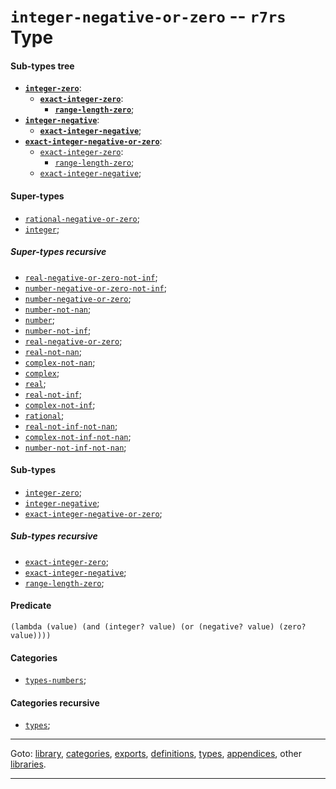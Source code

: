

<a id='type__r7rs__integer-negative-or-zero'></a>

# `integer-negative-or-zero` -- `r7rs` Type


<a id='type__r7rs__integer-negative-or-zero__sub-types-tree'></a>

#### Sub-types tree

* **[`integer-zero`](../../r7rs/types/integer-zero.md#type__r7rs__integer-zero)**:
  * **[`exact-integer-zero`](../../r7rs/types/exact-integer-zero.md#type__r7rs__exact-integer-zero)**:
    * **[`range-length-zero`](../../r7rs/types/range-length-zero.md#type__r7rs__range-length-zero)**;
* **[`integer-negative`](../../r7rs/types/integer-negative.md#type__r7rs__integer-negative)**:
  * **[`exact-integer-negative`](../../r7rs/types/exact-integer-negative.md#type__r7rs__exact-integer-negative)**;
* **[`exact-integer-negative-or-zero`](../../r7rs/types/exact-integer-negative-or-zero.md#type__r7rs__exact-integer-negative-or-zero)**:
  * [`exact-integer-zero`](../../r7rs/types/exact-integer-zero.md#type__r7rs__exact-integer-zero):
    * [`range-length-zero`](../../r7rs/types/range-length-zero.md#type__r7rs__range-length-zero);
  * [`exact-integer-negative`](../../r7rs/types/exact-integer-negative.md#type__r7rs__exact-integer-negative);


<a id='type__r7rs__integer-negative-or-zero__super-types'></a>

#### Super-types

 * [`rational-negative-or-zero`](../../r7rs/types/rational-negative-or-zero.md#type__r7rs__rational-negative-or-zero);
 * [`integer`](../../r7rs/types/integer.md#type__r7rs__integer);


<a id='type__r7rs__integer-negative-or-zero__super-types-recursive'></a>

##### Super-types recursive

 * [`real-negative-or-zero-not-inf`](../../r7rs/types/real-negative-or-zero-not-inf.md#type__r7rs__real-negative-or-zero-not-inf);
 * [`number-negative-or-zero-not-inf`](../../r7rs/types/number-negative-or-zero-not-inf.md#type__r7rs__number-negative-or-zero-not-inf);
 * [`number-negative-or-zero`](../../r7rs/types/number-negative-or-zero.md#type__r7rs__number-negative-or-zero);
 * [`number-not-nan`](../../r7rs/types/number-not-nan.md#type__r7rs__number-not-nan);
 * [`number`](../../r7rs/types/number.md#type__r7rs__number);
 * [`number-not-inf`](../../r7rs/types/number-not-inf.md#type__r7rs__number-not-inf);
 * [`real-negative-or-zero`](../../r7rs/types/real-negative-or-zero.md#type__r7rs__real-negative-or-zero);
 * [`real-not-nan`](../../r7rs/types/real-not-nan.md#type__r7rs__real-not-nan);
 * [`complex-not-nan`](../../r7rs/types/complex-not-nan.md#type__r7rs__complex-not-nan);
 * [`complex`](../../r7rs/types/complex.md#type__r7rs__complex);
 * [`real`](../../r7rs/types/real.md#type__r7rs__real);
 * [`real-not-inf`](../../r7rs/types/real-not-inf.md#type__r7rs__real-not-inf);
 * [`complex-not-inf`](../../r7rs/types/complex-not-inf.md#type__r7rs__complex-not-inf);
 * [`rational`](../../r7rs/types/rational.md#type__r7rs__rational);
 * [`real-not-inf-not-nan`](../../r7rs/types/real-not-inf-not-nan.md#type__r7rs__real-not-inf-not-nan);
 * [`complex-not-inf-not-nan`](../../r7rs/types/complex-not-inf-not-nan.md#type__r7rs__complex-not-inf-not-nan);
 * [`number-not-inf-not-nan`](../../r7rs/types/number-not-inf-not-nan.md#type__r7rs__number-not-inf-not-nan);


<a id='type__r7rs__integer-negative-or-zero__sub-types'></a>

#### Sub-types

 * [`integer-zero`](../../r7rs/types/integer-zero.md#type__r7rs__integer-zero);
 * [`integer-negative`](../../r7rs/types/integer-negative.md#type__r7rs__integer-negative);
 * [`exact-integer-negative-or-zero`](../../r7rs/types/exact-integer-negative-or-zero.md#type__r7rs__exact-integer-negative-or-zero);


<a id='type__r7rs__integer-negative-or-zero__sub-types-recursive'></a>

##### Sub-types recursive

 * [`exact-integer-zero`](../../r7rs/types/exact-integer-zero.md#type__r7rs__exact-integer-zero);
 * [`exact-integer-negative`](../../r7rs/types/exact-integer-negative.md#type__r7rs__exact-integer-negative);
 * [`range-length-zero`](../../r7rs/types/range-length-zero.md#type__r7rs__range-length-zero);


<a id='type__r7rs__integer-negative-or-zero__predicate'></a>

#### Predicate

````
(lambda (value) (and (integer? value) (or (negative? value) (zero? value))))
````


<a id='type__r7rs__integer-negative-or-zero__categories'></a>

#### Categories

 * [`types-numbers`](../../r7rs/categories/types-numbers.md#category__r7rs__types-numbers);


<a id='type__r7rs__integer-negative-or-zero__categories-recursive'></a>

#### Categories recursive

 * [`types`](../../r7rs/categories/types.md#category__r7rs__types);

----

Goto: [library](../../r7rs/_index.md#library__r7rs), [categories](../../r7rs/categories/_index.md#toc__r7rs__categories), [exports](../../r7rs/exports/_index.md#toc__r7rs__exports), [definitions](../../r7rs/definitions/_index.md#toc__r7rs__definitions), [types](../../r7rs/types/_index.md#toc__r7rs__types), [appendices](../../r7rs/appendices/_index.md#toc__r7rs__appendices), other [libraries](../../_libraries.md#toc__libraries).

----

